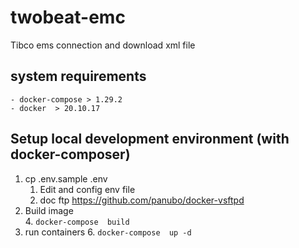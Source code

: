 # twobeat-emc
Tibco ems connection and download xml file 
## system requirements
    - docker-compose > 1.29.2
    - docker  > 20.10.17
## Setup local development environment (with docker-composer)

1. cp .env.sample .env
   1. Edit and config env file
   2. doc ftp https://github.com/panubo/docker-vsftpd
3. Build image  
    4. `docker-compose  build`
5. run containers
   6. `docker-compose  up -d`
